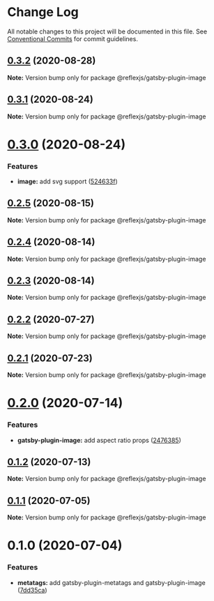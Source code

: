 # Change Log

All notable changes to this project will be documented in this file.
See [Conventional Commits](https://conventionalcommits.org) for commit guidelines.

## [0.3.2](https://github.com/reflexjs/reflex/compare/@reflexjs/gatsby-plugin-image@0.3.1...@reflexjs/gatsby-plugin-image@0.3.2) (2020-08-28)

**Note:** Version bump only for package @reflexjs/gatsby-plugin-image





## [0.3.1](https://github.com/reflexjs/reflex/compare/@reflexjs/gatsby-plugin-image@0.3.0...@reflexjs/gatsby-plugin-image@0.3.1) (2020-08-24)

**Note:** Version bump only for package @reflexjs/gatsby-plugin-image





# [0.3.0](https://github.com/reflexjs/reflex/compare/@reflexjs/gatsby-plugin-image@0.2.5...@reflexjs/gatsby-plugin-image@0.3.0) (2020-08-24)


### Features

* **image:** add svg support ([524633f](https://github.com/reflexjs/reflex/commit/524633f71f0c78d3e3bc383e8e694ae79a4d000d))





## [0.2.5](https://github.com/reflexjs/reflex/compare/@reflexjs/gatsby-plugin-image@0.2.4...@reflexjs/gatsby-plugin-image@0.2.5) (2020-08-15)

**Note:** Version bump only for package @reflexjs/gatsby-plugin-image





## [0.2.4](https://github.com/reflexjs/reflex/compare/@reflexjs/gatsby-plugin-image@0.2.3...@reflexjs/gatsby-plugin-image@0.2.4) (2020-08-14)

**Note:** Version bump only for package @reflexjs/gatsby-plugin-image





## [0.2.3](https://github.com/reflexjs/reflex/compare/@reflexjs/gatsby-plugin-image@0.2.2...@reflexjs/gatsby-plugin-image@0.2.3) (2020-08-14)

**Note:** Version bump only for package @reflexjs/gatsby-plugin-image





## [0.2.2](https://github.com/reflexjs/reflex/compare/@reflexjs/gatsby-plugin-image@0.2.1...@reflexjs/gatsby-plugin-image@0.2.2) (2020-07-27)

**Note:** Version bump only for package @reflexjs/gatsby-plugin-image





## [0.2.1](https://github.com/reflexjs/reflex/compare/@reflexjs/gatsby-plugin-image@0.2.0...@reflexjs/gatsby-plugin-image@0.2.1) (2020-07-23)

**Note:** Version bump only for package @reflexjs/gatsby-plugin-image





# [0.2.0](https://github.com/reflexjs/reflex/compare/@reflexjs/gatsby-plugin-image@0.1.2...@reflexjs/gatsby-plugin-image@0.2.0) (2020-07-14)


### Features

* **gatsby-plugin-image:** add aspect ratio props ([2476385](https://github.com/reflexjs/reflex/commit/2476385db2d08d1585ddfb316a13fc7ae392a7b9))





## [0.1.2](https://github.com/reflexjs/reflex/compare/@reflexjs/gatsby-plugin-image@0.1.1...@reflexjs/gatsby-plugin-image@0.1.2) (2020-07-13)

**Note:** Version bump only for package @reflexjs/gatsby-plugin-image





## [0.1.1](https://github.com/reflexjs/reflex/compare/@reflexjs/gatsby-plugin-image@0.1.0...@reflexjs/gatsby-plugin-image@0.1.1) (2020-07-05)

**Note:** Version bump only for package @reflexjs/gatsby-plugin-image





# 0.1.0 (2020-07-04)


### Features

* **metatags:** add gatsby-plugin-metatags and gatsby-plugin-image ([7dd35ca](https://github.com/reflexjs/reflex/commit/7dd35ca5a88f686f11a0f3772d4eaaa640842ba9))
